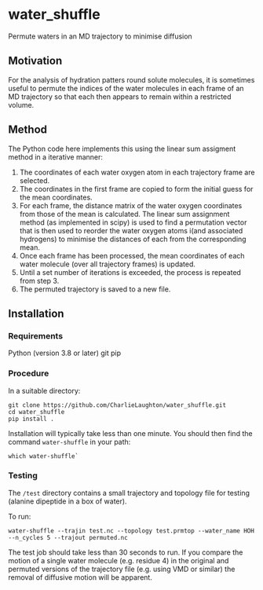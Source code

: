 # water_shuffle
Permute waters in an MD trajectory to minimise diffusion

## Motivation
For the analysis of hydration patters round solute molecules, it is sometimes
useful to permute the indices of the water molecules in each frame of an MD
trajectory so that each then appears to remain within a restricted volume.

## Method
The Python code here implements this using the linear sum assigment method in a iterative manner:

1. The coordinates of each water oxygen atom in each trajectory frame are selected.
2. The coordinates in the first frame are copied to form the initial guess for the mean coordinates.
3. For each frame, the distance matrix of the water oxygen coordinates from those of the mean is calculated. The linear sum assignment method (as implemented in scipy) is used to find a
permutation vector that is then used to reorder the water oxygen atoms i(and associated hydrogens) to minimise the distances of each from the corresponding mean. 
5. Once each frame has been processed, the mean coordinates of each water molecule (over all trajectory frames) is updated.
7. Until a set number of iterations is exceeded, the process is repeated from step 3.
8. The permuted trajectory is saved to a new file.

## Installation

### Requirements
Python (version 3.8 or later)
git
pip

### Procedure
In a suitable directory:

```
git clone https://github.com/CharlieLaughton/water_shuffle.git
cd water_shuffle
pip install .
```
Installation will typically take less than one minute. You should then find the command `water-shuffle` in your path:
```
which water-shuffle`
```

### Testing
The `/test` directory contains a small trajectory and topology file for testing (alanine dipeptide in a box of water).

To run:
```
water-shuffle --trajin test.nc --topology test.prmtop --water_name HOH --n_cycles 5 --trajout permuted.nc
```
The test job should take less than 30 seconds to run. If you compare the motion of a single water molecule (e.g. residue 4) in the original and permuted versions of the trajectory file (e.g. using VMD or similar) the removal of diffusive motion will be apparent.
